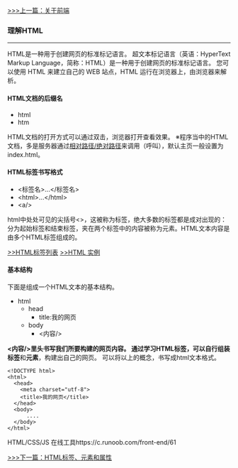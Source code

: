[>>>上一篇：关于前端](../../lib/关于前端.md)

### 理解HTML
---

HTML是一种用于创建网页的标准标记语言。
超文本标记语言（英语：HyperText Markup Language，简称：HTML）是一种用于创建网页的标准标记语言。
您可以使用 HTML 来建立自己的 WEB 站点，HTML 运行在浏览器上，由浏览器来解析。

#### HTML文档的后缀名
- html
- htm

HTML文档的打开方式可以通过双击，浏览器打开查看效果。
※程序当中的HTML文档，多是服务器通过[相对路径/绝对路径](https://www.jianshu.com/p/8baf85dc7d42)来调用（呼叫），默认主页一般设置为index.html。

#### HTML标签书写格式
- <标签名>...</标签名>
- &lt;html&gt;...&lt;/html&gt;
- &lt;a/&gt;

html中处处可见的尖括号<>，这被称为标签，绝大多数的标签都是成对出现的：分为起始标签和结束标签，夹在两个标签中的内容被称为元素。HTML文本内容是由多个HTML标签组成的。

[>>HTML标签列表](https://www.runoob.com/tags/html-reference.html)
[>>HTML 实例](https://www.runoob.com/html/html-examples.html)


#### 基本结构
下面是组成一个HTML文本的基本结构。
- html
    - head
        - title:我的网页
    - body
        - <内容/>

**<内容/>**里头书写我们所要构建的网页内容。
通过学习HTML标签，可以自行组装**标签**和**元素**，构建出自己的网页。
可以将以上的概念，书写成html文本格式。
```
<!DOCTYPE html>
<html>
  <head>
    <meta charset="utf-8">
    <title>我的网页</title>
  </head>
  <body>
      ....
  </body>
</html>
```

HTML/CSS/JS 在线工具https://c.runoob.com/front-end/61

[>>>下一篇：HTML标签、元素和属性](../../lib/HTML/HTML标签、元素和属性.md)
